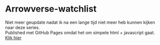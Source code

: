 # Arrowverse-watchlist
Niet meer geupdate nadat ik na een lange tijd niet meer heb kunnen kijken naar deze series.  
Published met GitHub Pages omdat het om simpele html + javascript gaat.  
[Klik hier](https://bobobaal.github.io/Arrowverse-watchlist/)
